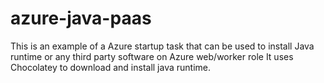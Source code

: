 # azure-java-paas
This is an example of a Azure startup task that can be used to install Java runtime or any third party software on Azure web/worker role
It uses Chocolatey to download and install java runtime.
